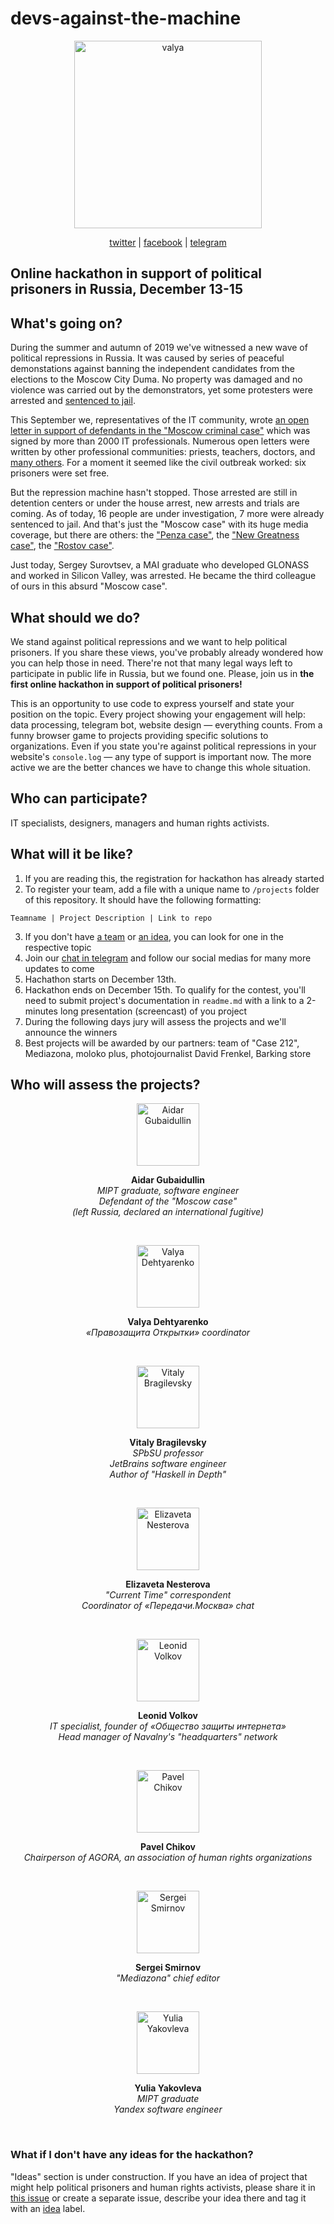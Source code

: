 # devs-against-the-machine

<p align="center"><img src="https://i.ibb.co/KwJnv1b/logohack.jpg" alt="valya" border="0" width="300" height="300"></p>

<p align="center"><a href="https://twitter.com/devs_against">twitter</a> | <a href="https://www.facebook.com/devsagainstthemachine/">facebook</a> | <a href="https://t.me/devs_against">telegram</a><p>

## Online hackathon in support of political prisoners in Russia, December 13-15

## What's going on?

During the summer and autumn of 2019 we've witnessed a new wave of political repressions in Russia. It was caused by series of peaceful demonstations against banning the independent candidates from the elections to the Moscow City Duma. No property was damaged and no violence was carried out by the demonstrators, yet some protesters were arrested and [sentenced to jail](https://meduza.io/en/news/2019/09/03/a-day-of-verdicts-in-moscow-s-cases-against-opposition-demonstrators-is-a-mixed-bag-for-russia-s-opposition).

This September we, representatives of the IT community, wrote [an open letter in support of defendants in the "Moscow criminal case"](https://github.com/developers-against-repressions/case-212/blob/master/README.en.md) which was signed by more than 2000 IT professionals. Numerous open letters were written by other professional communities: priests, teachers, doctors, and [many others](https://meduza.io/en/news/2019/09/19/russian-teachers-doctors-programmers-and-actors-join-orthodox-priests-in-signing-open-letters-against-moscow-repressions). For a moment it seemed like the civil outbreak worked: six prisoners were set free.

But the repression machine hasn't stopped. Those arrested are still in detention centers or under the house arrest, new arrests and trials are coming. As of today, 16 people are under investigation, 7 more were already sentenced to jail. And that's just the "Moscow case" with its huge media coverage, but there are others: the ["Penza case"](https://meduza.io/en/feature/2018/06/20/i-caved-almost-immediately), the ["New Greatness case"](https://meduza.io/en/news/2018/08/27/another-police-informant-emerges-in-a-controversial-case-against-an-alleged-russian-extremist-group), the ["Rostov case"](https://www.rferl.org/a/two-russian-activists-jailed-in-deplorable-act-of-injustice-/30199670.html).

Just today, Sergey Surovtsev, a MAI graduate who developed GLONASS and worked in Silicon Valley, was arrested. He became the third colleague of ours in this absurd "Moscow case".

## What should we do?

We stand against political repressions and we want to help political prisoners. If you share these views, you've probably already wondered how you can help those in need. There're not that many legal ways left to participate in public life in Russia, but we found one. Please, join us in __the first online hackathon in support of political prisoners!__

This is an opportunity to use code to express yourself and state your position on the topic. Every project showing your engagement will help: data processing, telegram bot, website design — everything counts. From a funny browser game to projects providing specific solutions to organizations. Even if you state you're against political repressions in your website's `console.log` — any type of support is important now. The more active we are the better chances we have to change this whole situation.

## Who can participate?

IT specialists, designers, managers and human rights activists.

## What will it be like?

1. If you are reading this, the registration for hackathon has already started
2. To register your team, add a file with a unique name to `/projects` folder of this repository. It should have the following formatting:

```
Teamname | Project Description | Link to repo 
``` 

3. If you don't have [a team](https://github.com/developers-against-repressions/devs-against-the-machine/issues/1) or [an idea](https://github.com/developers-against-repressions/devs-against-the-machine/issues/2), you can look for one in the respective topic
4. Join our [chat in telegram](https://t.me/joinchat/Bjgy21k_M8DjJyzLhC0r6w) and follow our social medias for many more updates to come
5. Hachathon starts on December 13th.
6. Hackathon ends on December 15th. To qualify for the contest, you'll need to submit project's documentation in `readme.md` with a link to a 2-minutes long presentation (screencast) of you project
7. During the following days jury will assess the projects and we'll announce the winners
8. Best projects will be awarded by our partners: team of "Case 212", Mediazona, moloko plus, photojournalist David Frenkel, Barking store

## Who will assess the projects?

<p align="center"><img src="https://i.ibb.co/K7TJZqQ/aidar-round.png" alt="Aidar Gubaidullin" border="0" width="100" height="100"><p>

<p align="center"><b>Aidar Gubaidullin</b><br/>
<i>MIPT graduate, software engineer<br/>Defendant of the "Moscow case"<br/>(left Russia, declared an international fugitive)</i><p>

<br/>

<p align="center"><img src="https://i.ibb.co/mGBK5Cb/valya-round.png" alt="Valya Dehtyarenko" border="0" width="100" height="100"><p>


<p align="center"><b>Valya Dehtyarenko</b><br/>
  <i>«Правозащита Открытки» coordinator</i></p>

<br/>

<p align="center"><img src="https://i.ibb.co/J3bZhJ6/bragilevsky1.png" alt="Vitaly Bragilevsky" border="0" width="100" height="100"></p>

<p align="center"><b>Vitaly Bragilevsky</b><br/> 
<i>SPbSU professor<br/>JetBrains software engineer<br/>Author of "Haskell in Depth"</i></p>

<br/>

<p align="center"><img src="https://i.ibb.co/8gF1n8F/nesterova1.png" alt="Elizaveta Nesterova" border="0" width="100" height="100"></p>

<p align="center"><b>Elizaveta Nesterova</b><br/>
<i>"Current Time" correspondent<br/>Coordinator of «Передачи.Москва» chat</i></p>

<br/>

<p align="center"><img src="https://i.ibb.co/M13LTst/volkov1.png" alt="Leonid Volkov" border="0" width="100" height="100">

<p align="center"><b>Leonid Volkov</b><br/>
  <i>IT specialist, founder of «Общество защиты интернета»<br/>Head manager of Navalny's "headquarters" network</i>
</p>

<br/>

<p align="center"><img src="https://i.ibb.co/JRC8n3G/imgonline-com-ua-Shape-9ja-Lg-F7-NEkkj-E.png" alt="Pavel Chikov" border="0" width="100" height="100">

<p align="center"><b>Pavel Chikov</b><br/>
  <i>Chairperson of AGORA, an association of human rights organizations</i>
</p>

<br/> 

<p align="center"><img src="https://i.ibb.co/VYt21Lx/smirnov-round.png" alt="Sergei Smirnov" border="0" width="100" height="100"></p>

<p align="center"><b>Sergei Smirnov</b><br/>
<i>"Mediazona" chief editor</i></p>

<br/>

<p align="center"><img src="https://i.ibb.co/GQLycfM/imgonline-com-ua-Shape-kf0-Sanern-ZO.png" alt="Yulia Yakovleva" border="0" width="100" height="100"></p>

<p align="center"><b>Yulia Yakovleva</b><br/>
<i>MIPT graduate<br/>Yandex software engineer</i></p>

<br/>

### What if I don't have any ideas for the hackathon?

"Ideas" section is under construction. If you have an idea of project that might help political prisoners and human rights activists, please share it in [this issue](https://github.com/developers-against-repressions/devs-against-the-machine/issues/1) or create a separate issue, describe your idea there and tag it with an [idea](https://github.com/developers-against-repressions/devs-against-the-machine/issues?utf8=%E2%9C%93&q=label%3Aidea) label.
